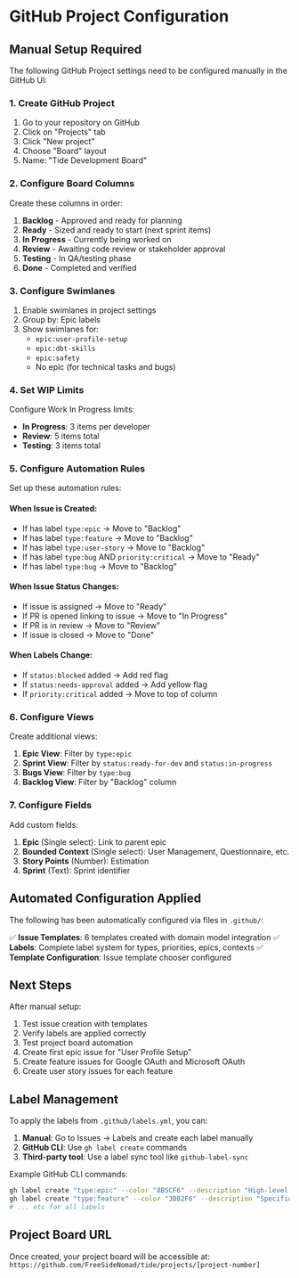 # GitHub Project Configuration

## Manual Setup Required

The following GitHub Project settings need to be configured manually in the GitHub UI:

### 1. Create GitHub Project
1. Go to your repository on GitHub
2. Click on "Projects" tab
3. Click "New project"
4. Choose "Board" layout
5. Name: "Tide Development Board"

### 2. Configure Board Columns
Create these columns in order:
1. **Backlog** - Approved and ready for planning
2. **Ready** - Sized and ready to start (next sprint items)
3. **In Progress** - Currently being worked on
4. **Review** - Awaiting code review or stakeholder approval
5. **Testing** - In QA/testing phase
6. **Done** - Completed and verified

### 3. Configure Swimlanes
1. Enable swimlanes in project settings
2. Group by: Epic labels
3. Show swimlanes for:
   - `epic:user-profile-setup`
   - `epic:dbt-skills`
   - `epic:safety`
   - No epic (for technical tasks and bugs)

### 4. Set WIP Limits
Configure Work In Progress limits:
- **In Progress**: 3 items per developer
- **Review**: 5 items total
- **Testing**: 3 items total

### 5. Configure Automation Rules
Set up these automation rules:

#### When Issue is Created:
- If has label `type:epic` → Move to "Backlog"
- If has label `type:feature` → Move to "Backlog"
- If has label `type:user-story` → Move to "Backlog"
- If has label `type:bug` AND `priority:critical` → Move to "Ready"
- If has label `type:bug` → Move to "Backlog"

#### When Issue Status Changes:
- If issue is assigned → Move to "Ready"
- If PR is opened linking to issue → Move to "In Progress"
- If PR is in review → Move to "Review"
- If issue is closed → Move to "Done"

#### When Labels Change:
- If `status:blocked` added → Add red flag
- If `status:needs-approval` added → Add yellow flag
- If `priority:critical` added → Move to top of column

### 6. Configure Views
Create additional views:
1. **Epic View**: Filter by `type:epic`
2. **Sprint View**: Filter by `status:ready-for-dev` and `status:in-progress`
3. **Bugs View**: Filter by `type:bug`
4. **Backlog View**: Filter by "Backlog" column

### 7. Configure Fields
Add custom fields:
1. **Epic** (Single select): Link to parent epic
2. **Bounded Context** (Single select): User Management, Questionnaire, etc.
3. **Story Points** (Number): Estimation
4. **Sprint** (Text): Sprint identifier

## Automated Configuration Applied

The following has been automatically configured via files in `.github/`:

✅ **Issue Templates**: 6 templates created with domain model integration
✅ **Labels**: Complete label system for types, priorities, epics, contexts
✅ **Template Configuration**: Issue template chooser configured

## Next Steps

After manual setup:
1. Test issue creation with templates
2. Verify labels are applied correctly
3. Test project board automation
4. Create first epic issue for "User Profile Setup"
5. Create feature issues for Google OAuth and Microsoft OAuth
6. Create user story issues for each feature

## Label Management

To apply the labels from `.github/labels.yml`, you can:

1. **Manual**: Go to Issues → Labels and create each label manually
2. **GitHub CLI**: Use `gh label create` commands
3. **Third-party tool**: Use a label sync tool like `github-label-sync`

Example GitHub CLI commands:
```bash
gh label create "type:epic" --color "8B5CF6" --description "High-level business capability spanning multiple features"
gh label create "type:feature" --color "3B82F6" --description "Specific functionality within an epic"
# ... etc for all labels
```

## Project Board URL
Once created, your project board will be accessible at:
`https://github.com/FreeSideNomad/tide/projects/[project-number]`